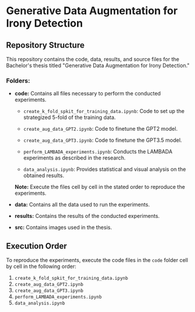 # Generative Data Augmentation for Irony Detection

## Repository Structure

This repository contains the code, data, results, and source files for the Bachelor's thesis titled "Generative Data Augmentation for Irony Detection."

### Folders:

- **code:** Contains all files necessary to perform the conducted experiments.

  - `create_k_fold_spkit_for_training_data.ipynb`: Code to set up the strategized 5-fold of the training data.
  
  - `create_aug_data_GPT2.ipynb`: Code to finetune the GPT2 model.
  
  - `create_aug_data_GPT3.ipynb`: Code to finetune the GPT3.5 model.
  
  - `perform_LAMBADA_experiments.ipynb`: Conducts the LAMBADA experiments as described in the research.
  
  - `data_analysis.ipynb`: Provides statistical and visual analysis on the obtained results.

  **Note:** Execute the files cell by cell in the stated order to reproduce the experiments.

- **data:** Contains all the data used to run the experiments.

- **results:** Contains the results of the conducted experiments.

- **src:** Contains images used in the thesis.

## Execution Order

To reproduce the experiments, execute the code files in the `code` folder cell by cell in the following order:

1. `create_k_fold_spkit_for_training_data.ipynb`
2. `create_aug_data_GPT2.ipynb`
3. `create_aug_data_GPT3.ipynb`
4. `perform_LAMBADA_experiments.ipynb`
5. `data_analysis.ipynb`

